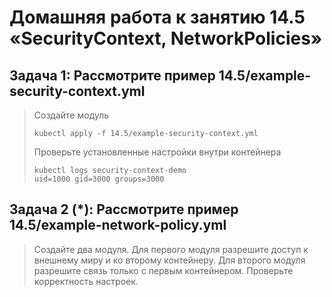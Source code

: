 # Домашняя работа к занятию 14.5 «SecurityContext, NetworkPolicies»

## Задача 1: Рассмотрите пример 14.5/example-security-context.yml

> Создайте модуль
>
> ```
> kubectl apply -f 14.5/example-security-context.yml
> ```
>
> Проверьте установленные настройки внутри контейнера
>
> ```
> kubectl logs security-context-demo
> uid=1000 gid=3000 groups=3000
> ```



## Задача 2 (*): Рассмотрите пример 14.5/example-network-policy.yml

> Создайте два модуля. Для первого модуля разрешите доступ к внешнему миру
> и ко второму контейнеру. Для второго модуля разрешите связь только с
> первым контейнером. Проверьте корректность настроек.


